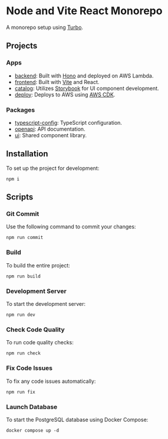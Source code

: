# Node and Vite React Monorepo

A monorepo setup using [Turbo](https://turbo.build).

## Projects

### Apps

- [backend](apps/backend): Built with [Hono](https://hono.dev) and deployed on AWS Lambda.
- [frontend](apps/frontend): Built with [Vite](https://vitejs.dev) and React.
- [catalog](apps/catalog): Utilizes [Storybook](https://storybook.js.org) for UI component development.
- [deploy](apps/deploy): Deploys to AWS using [AWS CDK](https://github.com/aws/aws-cdk).

### Packages

- [typescript-config](packages/typescript-config): TypeScript configuration.
- [openapi](packages/openapi): API documentation.
- [ui](packages/ui): Shared component library.

## Installation

To set up the project for development:

```shell
npm i
```

## Scripts

### Git Commit

Use the following command to commit your changes:

```shell
npm run commit
```

### Build

To build the entire project:

```shell
npm run build
```

### Development Server

To start the development server:

```shell
npm run dev
```

### Check Code Quality

To run code quality checks:

```shell
npm run check
```

### Fix Code Issues

To fix any code issues automatically:

```shell
npm run fix
```

### Launch Database

To start the PostgreSQL database using Docker Compose:

```shell
docker compose up -d
```
